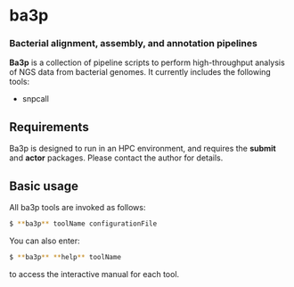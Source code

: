 # ba3p
### Bacterial alignment, assembly, and annotation pipelines

**Ba3p** is a collection of pipeline scripts to perform high-throughput analysis of NGS data from bacterial genomes. It currently includes the following tools:

- snpcall

## Requirements
Ba3p is designed to run in an HPC environment, and requires the **submit** and **actor** packages.  Please contact the author for details.

## Basic usage

All ba3p tools are invoked as follows:

```bash
$ **ba3p** toolName configurationFile
```

You can also enter:

```bash
$ **ba3p** **help** toolName
```

to access the interactive manual for each tool.
